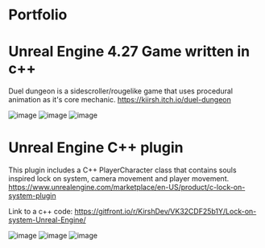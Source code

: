 # Portfolio
# Unreal Engine 4.27 Game written in c++

Duel dungeon is a sidescroller/rougelike  game that uses procedural animation as it's core mechanic.
https://kiirsh.itch.io/duel-dungeon

![image](https://github.com/KirshDev/Portfolio/assets/163009797/5d035d43-24bc-45ff-ae15-1f3b89b3bd79)
![image](https://github.com/KirshDev/Portfolio/assets/163009797/1f45ff77-000f-4266-9472-c3a7bd50d3a7)
![image](https://github.com/KirshDev/Portfolio/assets/163009797/fa2e822d-43a4-4835-8b74-59a2027f35f7)

# Unreal Engine C++ plugin 
This plugin includes a C++ PlayerCharacter class that contains souls inspired lock on system, camera movement and player movement. 
https://www.unrealengine.com/marketplace/en-US/product/c-lock-on-system-plugin

Link to a c++ code:
https://gitfront.io/r/KirshDev/VK32CDF25b1Y/Lock-on-system-Unreal-Engine/

![image](https://github.com/KirshDev/Portfolio/assets/163009797/c3262b62-4217-4bee-870b-31de653f7440)
![image](https://github.com/KirshDev/Portfolio/assets/163009797/b6e331b8-e106-40fb-8102-a76514a6ad91)
![image](https://github.com/KirshDev/Portfolio/assets/163009797/6b0710a0-353c-4e2c-ac38-df92ec4ddade)

